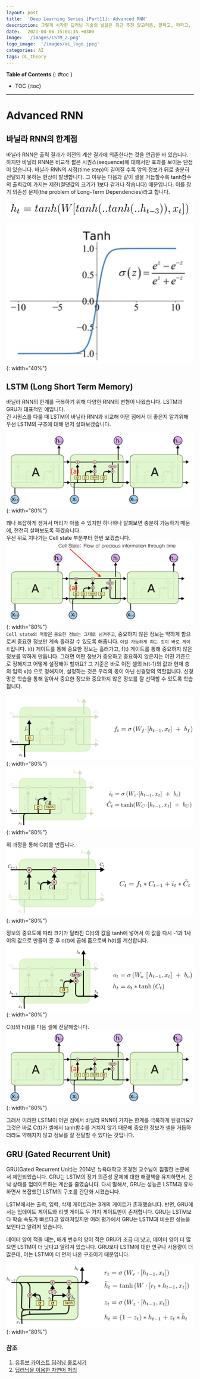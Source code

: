 ```yaml
---
layout: post
title:  'Deep Learning Series [Part11]: Advanced RNN'
description: 그렇게 시작된 딥러닝 기술의 발달은 최근 추천 알고리즘, 알파고, 파파고, 자율 주행 등 많은 분야에서 엄청난 변화를 가져오고 있습니다.
date:   2021-04-06 15:01:35 +0300
image:  '/images/LSTM_2.png'
logo_image:  '/images/ai_logo.jpeg'
categories: AI
tags: DL_theory
---
```


**Table of Contents**
{: #toc }
*  TOC
{:toc}

---


# Advanced RNN

## 바닐라 RNN의 한계점  
바닐라 RNN은 출력 결과가 이전의 계산 결과에 의존한다는 것을 언급한 바 있습니다. 하지만 바닐라 RNN은 비교적 짧은 시퀀스(sequence)에 대해서만 효과를 보이는 단점이 있습니다. 바닐라 RNN의 시점(time step)이 길어질 수록 앞의 정보가 뒤로 충분히 전달되지 못하는 현상이 발생합니다. 그 이유는 다음과 같이 셀을 거듭할수록 tanh함수의 출력값이 가지는 제한(절댓값의 크기가 1보다 같거나 작습니다) 때문입니다. 이를 장기 의존성 문제(the problem of Long-Term Dependencies)라고 합니다.   

![](/images/basic_of_rnn_8.png)

![](/images/basic_of_rnn_9.png){: width="40%"}  

## LSTM (Long Short Term Memory)
바닐라 RNN의 한계를 극복하기 위해 다양한 RNN의 변형이 나왔습니다. LSTM과 GRU가 대표적인 예입니다.  
긴 시퀀스를 다룰 때 LSTM이 바닐라 RNN과 비교해 어떤 점에서 더 좋은지 알기위해 우선 LSTM의 구조에 대해 먼저 살펴보겠습니다.  

![](/images/LSTM_1.png){: width="80%"}  

꽤나 복잡하게 생겨서 머리가 아플 수 있지만 하나하나 살펴보면 충분히 가능하기 때문에, 천천히 살펴보도록 하겠습니다.  
우선 위로 지나가는 Cell state 부분부터 한번 보겠습니다.  
![](/images/LSTM_5.png){: width="80%"}  
`Cell state의 역할`은 `중요한 정보는 그대로 넘겨주고`, 중요하지 않은 정보는 약하게 함으로써 중요한 정보만 계속 흘러갈 수 있도록 해줍니다. `이걸 가능하게 하는 것이 바로 게이트`입니다. i(t) 게이트를 통해 중요한 정보는 흘러가고, f(t) 게이트를 통해 중요하지 않은 정보를 약하게 만듭니다. 그러면 어떤 정보가 중요하고 중요하지 않은지는 어떤 기준으로 정해지고 어떻게 설정해야 할까요? 그 기준은 바로 이전 셀의 h(t-1)의 값과 현재 층의 입력 x(t) 으로 정해지며, 설정하는 것은 우리의 몫이 아닌 신경망의 역할입니다. 신경망은 학습을 통해 알아서 중요한 정보와 중요하지 않은 정보를 잘 선택할 수 있도록 학습됩니다.

![](/images/LSTM_2.png){: width="80%"}  
![](/images/LSTM_3.png){: width="80%"}  

위 과정을 통해 C(t)를 만듭니다.  
![](/images/LSTM_4.png){: width="80%"}  

정보의 중요도에 따라 크기가 달라진 C(t)의 값을 tanh에 넣어서 이 값을 다시 -1과 1사이의 값으로 만들어 준 후 o(t)에 곱해 줌으로써 h(t)를 계산합니다.  
![](/images/LSTM_6.png){: width="80%"}  

C(t)와 h(t)를 다음 셀에 전달해줍니다.  
![](/images/LSTM_1.png){: width="80%"}  

그래서 이러한 LSTM이 어떤 점에서 바닐라 RNN이 가지는 한계를 극복하게 된걸까요? 그것은 바로 C(t)가 셀에서 tanh함수를 거치지 않기 때문에 중요한 정보가 셀을 거듭하더라도 약해지지 않고  정보를 잘 전달할 수 있다는 것입니다.
 
## GRU  (Gated Recurrent Unit)

GRU(Gated Recurrent Unit)는 2014년 뉴욕대학교 조경현 교수님이 집필한 논문에서 제안되었습니다. GRU는 LSTM의 장기 의존성 문제에 대한 해결책을 유지하면서, 은닉 상태를 업데이트하는 계산을 줄였습니다. 다시 말해서, GRU는 성능은 LSTM과 유사하면서 복잡했던 LSTM의 구조를 간단화 시켰습니다.  

LSTM에서는 출력, 입력, 삭제 게이트라는 3개의 게이트가 존재했습니다. 반면, GRU에서는 업데이트 게이트와 리셋 게이트 두 가지 게이트만이 존재합니다. GRU는 LSTM보다 학습 속도가 빠르다고 알려져있지만 여러 평가에서 GRU는 LSTM과 비슷한 성능을 보인다고 알려져 있습니다.  

데이터 양이 적을 때는, 매개 변수의 양이 적은 GRU가 조금 더 낫고, 데이터 양이 더 많으면 LSTM이 더 낫다고 알려져 있습니다. GRU보다 LSTM에 대한 연구나 사용량이 더 많은데, 이는 LSTM이 더 먼저 나온 구조이기 때문입니다.

![](/images/GRU_1.png){: width="80%"}  


### 참조
1. [유튜브 카이스트 딥러닝 홀로서기](https://www.youtube.com/watch?v=tlyzfIYvMWE&list=PLSAJwo7mw8jn8iaXwT4MqLbZnS-LJwnBd&index=26)  
2. [딥러닝을 이용한 자연어 처리](https://wikidocs.net/22886)

